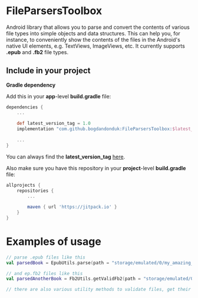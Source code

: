 
# FileParsersToolbox

  Android library that allows you to parse and convert the contents of various file types into simple objects and data structures. This can help you, for instance, to conveniently show the contents of the files in the Android's native UI elements, e.g. TextViews, ImageViews, etc. It currently supports **.epub** and **.fb2** file types.
  
## Include in your project  
**Gradle dependency**  
  
Add this in your **app**-level **build.gradle** file:  
```groovy
dependencies {  
	...  
  
	def latest_version_tag = 1.0
	implementation "com.github.bogdandonduk:FileParsersToolbox:$latest_version_tag"  
  
	...  
}  
```  
You can always find the **latest_version_tag** [here](https://github.com/bogdandonduk/FileParsersToolbox/releases).  
  
Also make sure you have this repository in your **project**-level **build.gradle** file:  
```groovy  
allprojects {  
	repositories {  
		...  
  
		maven { url 'https://jitpack.io' }  
	}  
}  
```  

# Examples of usage
```kotlin 
// parse .epub files like this
val parsedBook = EpubUtils.parse(path = "storage/emulated/0/my_amazing_book.epub")

// and ep.fb2 files like this
val parsedAnotherBook = Fb2Utils.getValidFb2(path = "storage/emulated/0/my_another_amazing_book.fb2")

// there are also various utility methods to validate files, get their titles, cover images, etc
```
